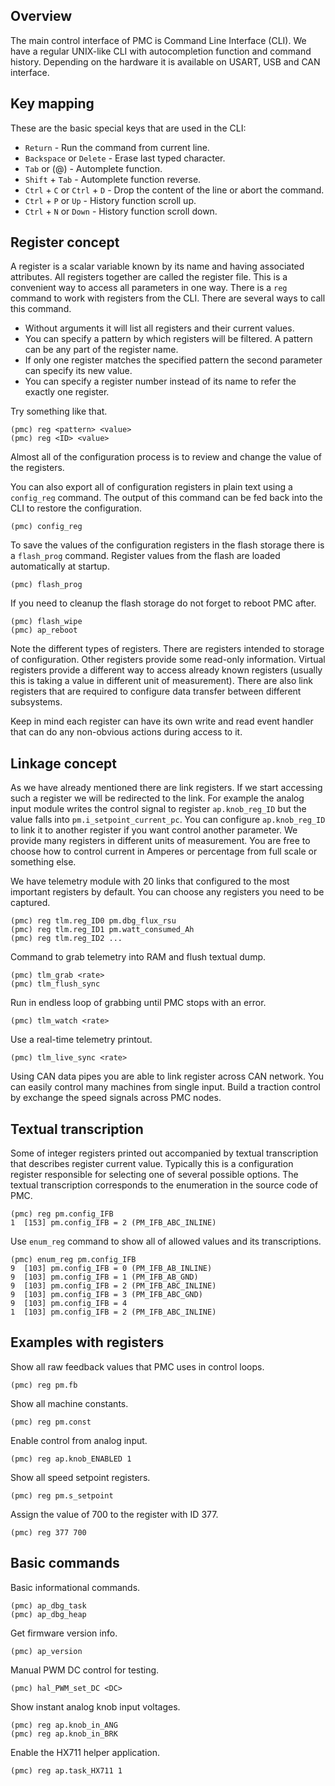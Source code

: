 ## Overview

The main control interface of PMC is Command Line Interface (CLI). We have a
regular UNIX-like CLI with autocompletion function and command history.
Depending on the hardware it is available on USART, USB and CAN interface.

## Key mapping

These are the basic special keys that are used in the CLI:

- `Return` - Run the command from current line.
- `Backspace` or `Delete` - Erase last typed character.
- `Tab` or (@) - Automplete function.
- `Shift` + `Tab` - Automplete function reverse.
- `Ctrl` + `C` or `Ctrl` + `D` - Drop the content of the line or abort the command.
- `Ctrl` + `P` or `Up` - History function scroll up.
- `Ctrl` + `N` or `Down` - History function scroll down.

## Register concept

A register is a scalar variable known by its name and having associated
attributes. All registers together are called the register file. This is a
convenient way to access all parameters in one way. There is a `reg` command to
work with registers from the CLI. There are several ways to call this
command.

- Without arguments it will list all registers and their current values.
- You can specify a pattern by which registers will be filtered. A pattern can
  be any part of the register name.
- If only one register matches the specified pattern the second parameter can
  specify its new value.
- You can specify a register number instead of its name to refer the exactly
  one register.

Try something like that.

	(pmc) reg <pattern> <value>
	(pmc) reg <ID> <value>

Almost all of the configuration process is to review and change the value of
the registers.

You can also export all of configuration registers in plain text using a
`config_reg` command. The output of this command can be fed back into the CLI
to restore the configuration.

	(pmc) config_reg

To save the values of the configuration registers in the flash storage there is
a `flash_prog` command. Register values from the flash are loaded automatically
at startup.

	(pmc) flash_prog

If you need to cleanup the flash storage do not forget to reboot PMC after.

	(pmc) flash_wipe
	(pmc) ap_reboot

Note the different types of registers. There are registers intended to storage
of configuration. Other registers provide some read-only information. Virtual
registers provide a different way to access already known registers (usually
this is taking a value in different unit of measurement). There are also link
registers that are required to configure data transfer between different
subsystems.

Keep in mind each register can have its own write and read event handler that
can do any non-obvious actions during access to it.

## Linkage concept

As we have already mentioned there are link registers. If we start accessing
such a register we will be redirected to the link. For example the analog input
module writes the control signal to register `ap.knob_reg_ID` but the value
falls into `pm.i_setpoint_current_pc`. You can configure `ap.knob_reg_ID` to
link it to another register if you want control another parameter. We provide
many registers in different units of measurement. You are free to choose how to
control current in Amperes or percentage from full scale or something else.

We have telemetry module with 20 links that configured to the most important
registers by default. You can choose any registers you need to be captured.

	(pmc) reg tlm.reg_ID0 pm.dbg_flux_rsu
	(pmc) reg tlm.reg_ID1 pm.watt_consumed_Ah
	(pmc) reg tlm.reg_ID2 ...

Command to grab telemetry into RAM and flush textual dump.

	(pmc) tlm_grab <rate>
	(pmc) tlm_flush_sync

Run in endless loop of grabbing until PMC stops with an error.

	(pmc) tlm_watch <rate>

Use a real-time telemetry printout.

	(pmc) tlm_live_sync <rate>

Using CAN data pipes you are able to link register across CAN network. You can
easily control many machines from single input. Build a traction control by
exchange the speed signals across PMC nodes.

## Textual transcription

Some of integer registers printed out accompanied by textual transcription that
describes register current value. Typically this is a configuration register
responsible for selecting one of several possible options. The textual
transcription corresponds to the enumeration in the source code of PMC.

	(pmc) reg pm.config_IFB
	1  [153] pm.config_IFB = 2 (PM_IFB_ABC_INLINE)

Use `enum_reg` command to show all of allowed values and its transcriptions.

	(pmc) enum_reg pm.config_IFB
	9  [103] pm.config_IFB = 0 (PM_IFB_AB_INLINE)
	9  [103] pm.config_IFB = 1 (PM_IFB_AB_GND)
	9  [103] pm.config_IFB = 2 (PM_IFB_ABC_INLINE)
	9  [103] pm.config_IFB = 3 (PM_IFB_ABC_GND)
	9  [103] pm.config_IFB = 4
	1  [103] pm.config_IFB = 2 (PM_IFB_ABC_INLINE)

## Examples with registers

Show all raw feedback values that PMC uses in control loops.

	(pmc) reg pm.fb

Show all machine constants.

	(pmc) reg pm.const

Enable control from analog input.

	(pmc) reg ap.knob_ENABLED 1

Show all speed setpoint registers.

	(pmc) reg pm.s_setpoint

Assign the value of 700 to the register with ID 377.

	(pmc) reg 377 700

## Basic commands

Basic informational commands.

	(pmc) ap_dbg_task
	(pmc) ap_dbg_heap

Get firmware version info.

	(pmc) ap_version

Manual PWM DC control for testing.

	(pmc) hal_PWM_set_DC <DC>

Show instant analog knob input voltages.

	(pmc) reg ap.knob_in_ANG
	(pmc) reg ap.knob_in_BRK

Enable the HX711 helper application.

	(pmc) reg ap.task_HX711 1

